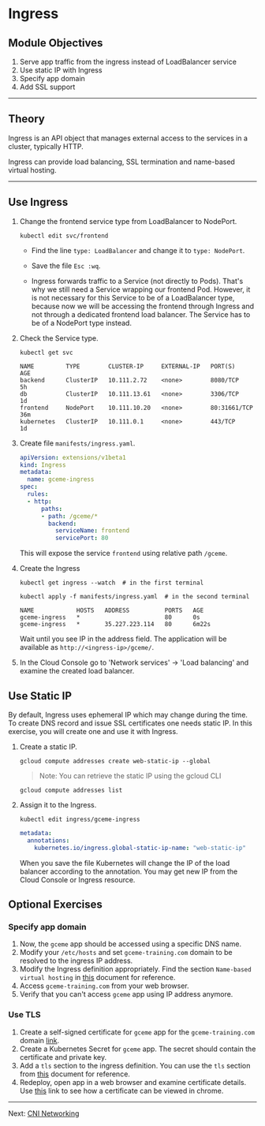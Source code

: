 # Ingress

## Module Objectives

1. Serve app traffic from the ingress instead of LoadBalancer service
1. Use static IP with Ingress
1. Specify app domain
1. Add SSL support

---

## Theory

Ingress is an API object that manages external access to the services in a cluster, typically HTTP.

Ingress can provide load balancing, SSL termination and name-based virtual hosting.

---

## Use Ingress

1. Change the frontend service type from LoadBalancer to NodePort.

    ```shell
    kubectl edit svc/frontend
    ```

    * Find the line `type: LoadBalancer` and change it to `type: NodePort`.

    * Save the file `Esc :wq`.

    * Ingress forwards traffic to a Service (not directly to Pods). That's why we still need a Service wrapping our frontend Pod. However, it is not necessary for this Service to be of a LoadBalancer type, because now we will be accessing the frontend through Ingress and not through a dedicated frontend load balancer. The Service has to be of a NodePort type instead.

1. Check the Service type.

    ```shell
    kubectl get svc
    ```

    ```
    NAME         TYPE        CLUSTER-IP     EXTERNAL-IP   PORT(S)        AGE
    backend      ClusterIP   10.111.2.72    <none>        8080/TCP       5h
    db           ClusterIP   10.111.13.61   <none>        3306/TCP       1d
    frontend     NodePort    10.111.10.20   <none>        80:31661/TCP   36m
    kubernetes   ClusterIP   10.111.0.1     <none>        443/TCP        1d
    ```

1. Create file `manifests/ingress.yaml`.

    ```yaml
    apiVersion: extensions/v1beta1
    kind: Ingress
    metadata:
      name: gceme-ingress
    spec:
      rules:
      - http:
          paths:
          - path: /gceme/*
            backend:
              serviceName: frontend
              servicePort: 80
    ```

    This will expose the service `frontend` using relative path `/gceme`.

1. Create the Ingress

    ```shell
    kubectl get ingress --watch  # in the first terminal
    ```

    ```shell
    kubectl apply -f manifests/ingress.yaml  # in the second terminal
    ```

    ```
    NAME            HOSTS   ADDRESS          PORTS   AGE
    gceme-ingress   *                        80      0s
    gceme-ingress   *       35.227.223.114   80      6m22s
    ```

    Wait until you see IP in the address field. The application will be available as `http://<ingress-ip>/gceme/`.

1. In the Cloud Console go to 'Network services' -> 'Load balancing' and examine the created load balancer.

## Use Static IP

By default, Ingress uses ephemeral IP which may change during the time. To create DNS record and issue SSL certificates one needs static IP. In this exercise, you will create one and use it with Ingress.

1. Create a static IP.

    ```shell
    gcloud compute addresses create web-static-ip --global
    ```

    > Note: You can retrieve the static IP using the gcloud CLI

    ```shell
    gcloud compute addresses list
    ```

1. Assign it to the Ingress.

    ```shell
    kubectl edit ingress/gceme-ingress
    ```

    ```yaml
    metadata:
      annotations:
        kubernetes.io/ingress.global-static-ip-name: "web-static-ip"
    ```

    When you save the file Kubernetes will change the IP of the load balancer according to the annotation. You may get new IP from the Cloud Console or Ingress resource.

## Optional Exercises

### Specify app domain

1. Now, the `gceme` app should be accessed using a specific DNS name.
1. Modify your `/etc/hosts` and set `gceme-training.com` domain to be resolved to the ingress IP address.
1. Modify the Ingress definition appropriately. Find the section `Name-based virtual hosting` in [this](https://kubernetes.io/docs/concepts/services-networking/ingress/#name-based-virtual-hosting) document for reference.
1. Access `gceme-training.com` from your web browser.
1. Verify that you can't access `gceme` app using IP address anymore.

### Use TLS

1. Create a self-signed certificate for `gceme` app for the `gceme-training.com` domain [link](https://stackoverflow.com/questions/10175812/how-to-create-a-self-signed-certificate-with-openssl).
1. Create a Kubernetes Secret for `gceme` app. The secret should contain the certificate and private key.
1. Add a `tls` section to the ingress definition. You can use the `tls` section from [this](https://kubernetes.io/docs/concepts/services-networking/ingress/#types-of-ingress) document for reference.
1. Redeploy, open app in a web browser and examine certificate details. Use [this](https://www.ssl2buy.com/wiki/how-to-view-ssl-certificate-details-on-chrome-56) link to see how a certificate can be viewed in chrome.

---

Next: [CNI Networking](08-cni-networking.md)
